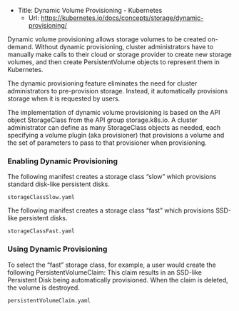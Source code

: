 * Title:	Dynamic Volume Provisioning - Kubernetes
  * Url:	https://kubernetes.io/docs/concepts/storage/dynamic-provisioning/

Dynamic volume provisioning allows storage volumes to be created on-demand. 
Without dynamic provisioning, cluster administrators have to manually make calls 
to their cloud or storage provider to create new storage volumes, and then create 
PersistentVolume objects to represent them in Kubernetes. 

The dynamic provisioning feature eliminates the need for cluster administrators 
to pre-provision storage. 
Instead, it automatically provisions storage when it is requested by users.

The implementation of dynamic volume provisioning is based on the 
API object StorageClass from the API group storage.k8s.io. 
A cluster administrator can define as many StorageClass objects as needed, each specifying a volume plugin 
(aka provisioner) that provisions a volume and the set of parameters to pass to that provisioner 
when provisioning. 

### Enabling Dynamic Provisioning

The following manifest creates a storage class “slow” which provisions standard disk-like persistent disks.

```
storageClassSlow.yaml
```

The following manifest creates a storage class “fast” which provisions SSD-like persistent disks.

```
storageClassFast.yaml
```

### Using Dynamic Provisioning

To select the “fast” storage class, for example, a user would create the 
following PersistentVolumeClaim:
This claim results in an SSD-like Persistent Disk being automatically 
provisioned. 
When the claim is deleted, the volume is destroyed.

```
persistentVolumeClaim.yaml
```



